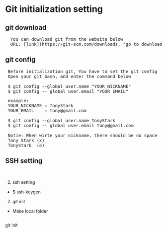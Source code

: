 # Git initialization setting


## git download
<pre>
  You can download git from the website below
  URL: [link](https://git-scm.com/downloads, "go to download site"){:target="_blank"}
</pre>


## git config
<pre>
 Before initialization git, You have to set the git config
 Open your git bash, and enter the command below
 
 $ git config --global user.name "YOUR_NICKNAME"
 $ git config -- global user.email "YOUR_EMAIL"
</pre>
<pre>
 example:
 YOUR_NICKNAME = TonyStark
 YOUR_EMAIL    = tony@gmail.com
 
 $ git config --global user.name TonyStark
 $ git config -- global user.email tony@gmail.com
 
 Notie: When wirte your nickname, there should be no space
 Tony Stark (x)
 TonyStark  (o)
</pre>

## SSH setting
<pre>
 
</pre>
2. ssh setting
- $ ssh-keygen

2. git init
- Make local folder 
<pre>
</pre>

git init

